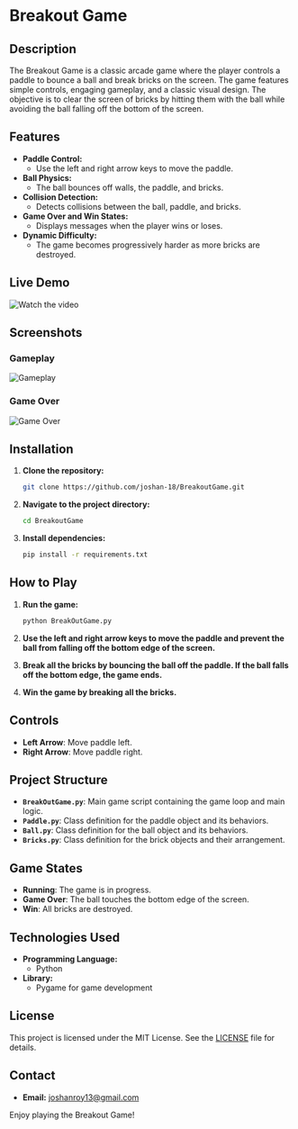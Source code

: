 # Breakout Game

## Description

The Breakout Game is a classic arcade game where the player controls a paddle to bounce a ball and break bricks on the screen. The game features simple controls, engaging gameplay, and a classic visual design. The objective is to clear the screen of bricks by hitting them with the ball while avoiding the ball falling off the bottom of the screen.

## Features

- **Paddle Control:**
  - Use the left and right arrow keys to move the paddle.
- **Ball Physics:**
  - The ball bounces off walls, the paddle, and bricks.
- **Collision Detection:**
  - Detects collisions between the ball, paddle, and bricks.
- **Game Over and Win States:**
  - Displays messages when the player wins or loses.
- **Dynamic Difficulty:**
  - The game becomes progressively harder as more bricks are destroyed.

## Live Demo

![Watch the video](https://github.com/joshan-18/BreakoutGame/assets/167819562/a6cfc1ab-9735-4f41-82e8-5ea5472af60b)

## Screenshots

### Gameplay

![Gameplay](https://github.com/joshan-18/BreakoutGame/assets/167819562/658899ae-2409-49a2-959c-d1cb64c9eb7c)

### Game Over

![Game Over](https://github.com/joshan-18/BreakoutGame/assets/167819562/b1c58d0c-21e3-4e48-9d06-a5b694793dea)


## Installation

1. **Clone the repository:**

    ```bash
    git clone https://github.com/joshan-18/BreakoutGame.git
    ```

2. **Navigate to the project directory:**

    ```bash
    cd BreakoutGame
    ```

3. **Install dependencies:**

    ```bash
    pip install -r requirements.txt
    ```

## How to Play

1. **Run the game:**

    ```bash
    python BreakOutGame.py
    ```

2. **Use the left and right arrow keys to move the paddle and prevent the ball from falling off the bottom edge of the screen.**

3. **Break all the bricks by bouncing the ball off the paddle. If the ball falls off the bottom edge, the game ends.**

4. **Win the game by breaking all the bricks.**

## Controls

- **Left Arrow**: Move paddle left.
- **Right Arrow**: Move paddle right.

## Project Structure

- **`BreakOutGame.py`**: Main game script containing the game loop and main logic.
- **`Paddle.py`**: Class definition for the paddle object and its behaviors.
- **`Ball.py`**: Class definition for the ball object and its behaviors.
- **`Bricks.py`**: Class definition for the brick objects and their arrangement.

## Game States

- **Running**: The game is in progress.
- **Game Over**: The ball touches the bottom edge of the screen.
- **Win**: All bricks are destroyed.

## Technologies Used

- **Programming Language:**
  - Python
- **Library:**
  - Pygame for game development

## License

This project is licensed under the MIT License. See the [LICENSE](LICENSE) file for details.

## Contact

- **Email:** joshanroy13@gmail.com

Enjoy playing the Breakout Game!
